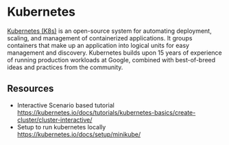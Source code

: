 # Kubernetes

[Kubernetes (K8s)](https://kubernetes.io/) is an open-source system for automating deployment, scaling, and management of containerized applications. It groups containers that make up an application into logical units for easy management and discovery. Kubernetes builds upon 15 years of experience of running production workloads at Google, combined with best-of-breed ideas and practices from the community.

## Resources

* Interactive Scenario based tutorial <https://kubernetes.io/docs/tutorials/kubernetes-basics/create-cluster/cluster-interactive/>
* Setup to run kubernetes locally <https://kubernetes.io/docs/setup/minikube/>
